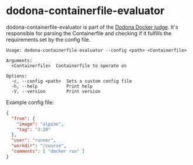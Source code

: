 # dodona-containerfile-evaluator

dodona-containerfile-evaluator is part of the [Dodona Docker judge](https://github.com/dodona-edu/judge-docker).
It's responsible for parsing the Containerfile and checking if it fulfills the requirements set by the config file.

```
Usage: dodona-containerfile-evaluator --config <path> <Containerfile>

Arguments:
  <Containerfile>  Containerfile to operate on

Options:
  -c, --config <path>  Sets a custom config file
  -h, --help           Print help
  -V, --version        Print version
```

Example config file:
```json
{
  "from": {
    "image": "alpine",
    "tag": "3:20"
  },
  "user": "runner",
  "workdir": "/course",
  "comments": [ "docker run" ]
}
```
